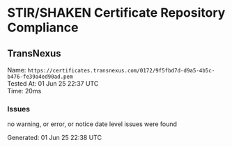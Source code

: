 # STIR/SHAKEN Certificate Repository Compliance

## TransNexus

Name: `https://certificates.transnexus.com/0172/9f5fbd7d-d9a5-4b5c-b476-fe39a4ed90ad.pem`\
Tested At: 01 Jun 25 22:37 UTC\
Time: 20ms

### Issues

no warning, or error, or notice date level issues were found

Generated: 01 Jun 25 22:38 UTC